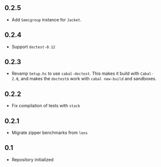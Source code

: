 0.2.5
-----
* Add `Semigroup` instance for `Jacket`.

0.2.4
-----
* Support `doctest-0.12`

0.2.3
-----
* Revamp `Setup.hs` to use `cabal-doctest`. This makes it build
  with `Cabal-2.0`, and makes the `doctest`s work with `cabal new-build` and
  sandboxes.

0.2.2
-----
* Fix compilation of tests with `stack`

0.2.1
-----
* Migrate zipper benchmarks from `lens`

0.1
---
* Repository initialized
